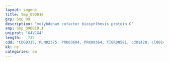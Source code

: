```yaml
---
layout: smgene
title: Smp_090010
grp: Smp_09
description: "molybdenum cofactor biosynthesis protein C"
smp: Smp_090010.1
uniprot: "G4VCX4"
length:   735
cdd: "COG0315, PLN02375, PRK03604, PRK09364, TIGR00581, cd01420, cl00242, pfam01967"
kk: ns
categories: sm
---
```


